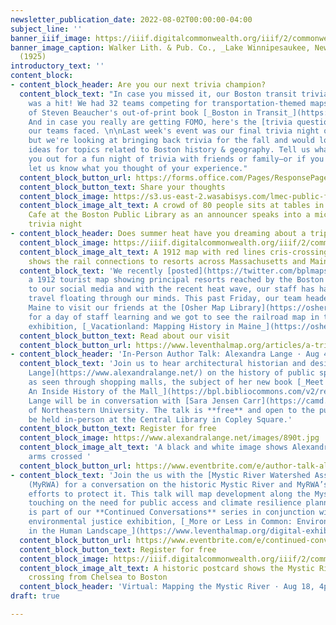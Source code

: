 ```yaml
---
newsletter_publication_date: 2022-08-02T00:00:00-04:00
subject_line: ''
banner_iiif_image: https://iiif.digitalcommonwealth.org/iiif/2/commonwealth:cn69ps720/474,540,5844,1493/1200,/0/default.jpg
banner_image_caption: Walker Lith. & Pub. Co., _Lake Winnipesaukee, New Hampshire_
  (1925)
introductory_text: ''
content_block:
- content_block_header: Are you our next trivia champion?
  content_block_text: "In case you missed it, our Boston transit trivia last Thursday
    was a hit! We had 32 teams competing for transportation-themed maps and a copy
    of Steven Beaucher's out-of-print book [_Boston in Transit_](https://bostonintransit.com/products/boston-in-transit-mapping-the-history-of-public-transportation-in-the-hub).
    And in case you really are getting FOMO, here's the [trivia questions](https://www.canva.com/design/DAFF1zm11TE/jXnd6-jVgF2oSL1tqrEMDA/view?utm_content=DAFF1zm11TE&utm_campaign=designshare&utm_medium=link&utm_source=publishsharelink)
    our teams faced. \n\nLast week's event was our final trivia night of the summer,
    but we're looking at bringing back trivia for the fall and would love to get your
    ideas for topics related to Boston history & geography. Tell us what would get
    you out for a fun night of trivia with friends or family—or if you've come before,
    let us know what you thought of your experience."
  content_block_button_url: https://forms.office.com/Pages/ResponsePage.aspx?id=cVxz-pXXAUywrgn6dBWysXzjODEp6xtBhsSYbyh8jcNUQTFROVo1NlVKNFRLRUJFM0ZNWVU1MEo4Ri4u
  content_block_button_text: Share your thoughts
  content_block_image: https://s3.us-east-2.wasabisys.com/lmec-public-files/newsletters/transit-trivia.png
  content_block_image_alt_text: A crowd of 80 people sits at tables in the Newsfeed
    Cafe at the Boston Public Library as an announcer speaks into a microphone during
    trivia night
- content_block_header: Does summer heat have you dreaming about a trip to Maine?
  content_block_image: https://iiif.digitalcommonwealth.org/iiif/2/commonwealth:7w62hz17g/474,469,7291,6327/1200,/0/default.jpg
  content_block_image_alt_text: A 1912 map with red lines cris-crossing New England
    shows the rail connections to resorts across Massachusetts and Maine
  content_block_text: 'We recently [posted](https://twitter.com/bplmaps/status/1550695690925477888?s=20&t=M--VDiM6eaLHv1T8KRBmIg)
    a 1912 tourist map showing principal resorts reached by the Boston & Maine Railroad
    to our social media and with the recent heat wave, our staff has had dreams of
    travel floating through our minds. This past Friday, our team headed to Portland,
    Maine to visit our friends at the [Osher Map Library](https://oshermaps.org/)
    for a day of staff learning and we got to see the railroad map in their current
    exhibition, [_Vacationland: Mapping History in Maine_](https://oshermaps.org/news). '
  content_block_button_text: Read about our visit
  content_block_button_url: https://www.leventhalmap.org/articles/a-trip-to-vacationland/
- content_block_header: 'In-Person Author Talk: Alexandra Lange · Aug 4, 4pm ET'
  content_block_text: 'Join us to hear architectural historian and design critic [Alexandra
    Lange](https://www.alexandralange.net/) on the history of public space in America
    as seen through shopping malls, the subject of her new book [_Meet Me by the Fountain:
    An Inside History of the Mall_](https://bpl.bibliocommons.com/v2/record/S75C8224624).
    Lange will be in conversation with [Sara Jensen Carr](https://camd.northeastern.edu/faculty/sara-jensen-carr/)
    of Northeastern University. The talk is **free** and open to the public and will
    be held in-person at the Central Library in Copley Square.'
  content_block_button_text: Register for free
  content_block_image: https://www.alexandralange.net/images/890t.jpg
  content_block_image_alt_text: 'A black and white image shows Alexandra Lange with
    arms crossed '
  content_block_button_url: https://www.eventbrite.com/e/author-talk-alexandra-lange-on-meet-me-by-the-fountain-tickets-373389186107?aff=newsletter20220801
- content_block_text: 'Join the us with the [Mystic River Watershed Association](https://mysticriver.org/)
    (MyRWA) for a conversation on the historic Mystic River and MyRWA’s past and present
    efforts to protect it. This talk will map development along the Mystic River,
    touching on the need for public access and climate resilience planning. This talk
    is part of our **Continued Conversations** series in conjunction with our current
    environmental justice exhibition, [_More or Less in Common: Environment and Justice
    in the Human Landscape_](https://www.leventhalmap.org/digital-exhibitions/more-or-less-in-common/).'
  content_block_button_url: https://www.eventbrite.com/e/continued-conversations-mapping-the-mystic-river-tickets-337353843427?aff=newsletter20220801
  content_block_button_text: Register for free
  content_block_image: https://iiif.digitalcommonwealth.org/iiif/2/commonwealth:0p096w796/full/1200,/0/default.jpg
  content_block_image_alt_text: A historic postcard shows the Mystic River Bridge
    crossing from Chelsea to Boston
  content_block_header: 'Virtual: Mapping the Mystic River · Aug 18, 4pm ET'
draft: true

---
```

